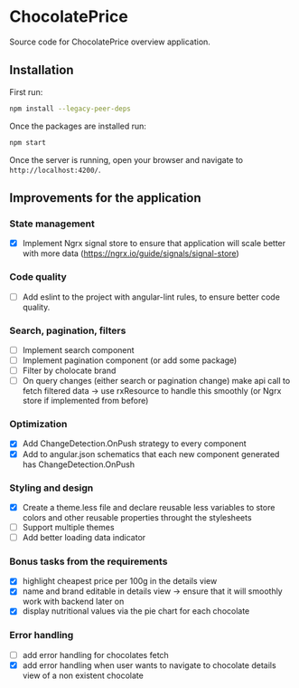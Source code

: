 # ChocolatePrice

Source code for ChocolatePrice overview application.

## Installation

First run:

```bash
npm install --legacy-peer-deps
```

Once the packages are installed run:

```bash
npm start
```

Once the server is running, open your browser and navigate to `http://localhost:4200/`.

## Improvements for the application

### State management

- [x] Implement Ngrx signal store to ensure that application will scale better with more data (https://ngrx.io/guide/signals/signal-store)

### Code quality

- [ ] Add eslint to the project with angular-lint rules, to ensure better code quality.

### Search, pagination, filters

- [ ] Implement search component
- [ ] Implement pagination component (or add some package)
- [ ] Filter by cholocate brand
- [ ] On query changes (either search or pagination change) make api call to fetch filtered data -> use rxResource to handle this smoothly (or Ngrx store if implemented from before)

### Optimization

- [x] Add ChangeDetection.OnPush strategy to every component
- [x] Add to angular.json schematics that each new component generated has ChangeDetection.OnPush

### Styling and design

- [x] Create a theme.less file and declare reusable less variables to store colors and other reusable properties throught the stylesheets
- [ ] Support multiple themes
- [ ] Add better loading data indicator

### Bonus tasks from the requirements

- [x] highlight cheapest price per 100g in the details view
- [x] name and brand editable in details view -> ensure that it will smoothly work with backend later on
- [x] display nutritional values via the pie chart for each chocolate

### Error handling

- [ ] add error handling for chocolates fetch
- [x] add error handling when user wants to navigate to chocolate details view of a non existent chocolate
